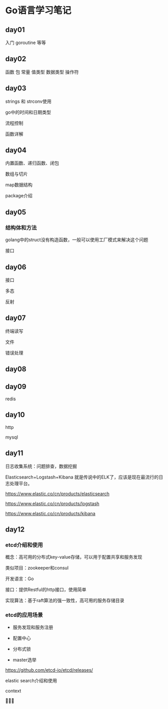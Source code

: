 # Go语言学习笔记

## day01 

入门 goroutine 等等

## day02 

函数 包 常量 值类型 数据类型 操作符

## day03 

strings 和 strconv使用

go中的时间和日期类型

流程控制

函数详解

## day04

内置函数、递归函数、闭包

数组与切片

map数据结构

package介绍

## day05

###  结构体和方法

golang中的struct没有构造函数，一般可以使用工厂模式来解决这个问题

接口

## day06

接口

多态

反射

## day07

终端读写

文件

错误处理

## day08

## day09

redis

## day10

http

mysql

## day11

日志收集系统：问题排查，数据挖掘

Elasticsearch+Logstash+Kibana 就是传说中的ELK了，应该是现在最流行的日志处理平台。

https://www.elastic.co/cn/products/elasticsearch

https://www.elastic.co/cn/products/logstash

https://www.elastic.co/cn/products/kibana

## day12

### etcd介绍和使用

概念：高可用的分布式key-value存储，可以用于配置共享和服务发现

类似项目：zookeeper和consul

开发语言：Go

接口：提供Restful的http接口，使用简单

实现算法：基于raft算法的强一致性，高可用的服务存储目录

### etcd的应用场景

- 服务发现和服务注册

- 配置中心

- 分布式锁

- master选举

https://github.com/etcd-io/etcd/releases/


elastic search介绍和使用

context



:bear::whale::dolphin:

